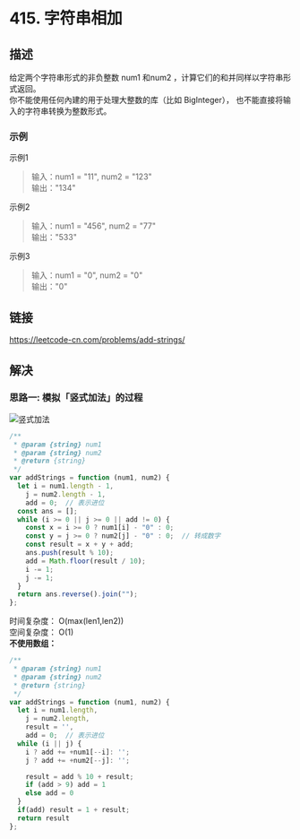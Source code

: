# 415. 字符串相加
## 描述
给定两个字符串形式的非负整数 num1 和num2 ，计算它们的和并同样以字符串形式返回。    
你不能使用任何內建的用于处理大整数的库（比如 BigInteger）， 也不能直接将输入的字符串转换为整数形式。             

### 示例
示例1   
> 输入：num1 = "11", num2 = "123"         
> 输出："134"       

示例2   
> 输入：num1 = "456", num2 = "77"                     
> 输出："533"          

示例3   
> 输入：num1 = "0", num2 = "0"            
> 输出："0"        

## 链接
https://leetcode-cn.com/problems/add-strings/                  

## 解决
### 思路一: 模拟「竖式加法」的过程
![竖式加法](https://img-blog.csdnimg.cn/img_convert/c413b5120b31683204719224a5e236d3.png)

```javascript
/**
 * @param {string} num1
 * @param {string} num2
 * @return {string}
 */
var addStrings = function (num1, num2) {
  let i = num1.length - 1,
    j = num2.length - 1,
    add = 0;  // 表示进位
  const ans = [];
  while (i >= 0 || j >= 0 || add != 0) {
    const x = i >= 0 ? num1[i] - "0" : 0;
    const y = j >= 0 ? num2[j] - "0" : 0;  // 转成数字
    const result = x + y + add;
    ans.push(result % 10);
    add = Math.floor(result / 10);
    i -= 1;
    j -= 1;
  }
  return ans.reverse().join("");
};
```
时间复杂度： O(max(len1​,len2​))       
空间复杂度： O(1)   
**不使用数组：**
```javascript
/**
 * @param {string} num1
 * @param {string} num2
 * @return {string}
 */
var addStrings = function (num1, num2) {
  let i = num1.length,
    j = num2.length,
    result = '', 
    add = 0;  // 表示进位
  while (i || j) {
    i ? add += +num1[--i]: '';
    j ? add += +num2[--j]: '';

    result = add % 10 + result;
    if (add > 9) add = 1
    else add = 0
  }
  if(add) result = 1 + result;
  return result
}; 
```
